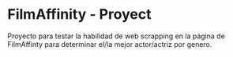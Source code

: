 # FilmAffinity - Proyect

Proyecto para testar la habilidad de web scrapping en la página de FilmAffinty para determinar el/la mejor actor/actriz por genero.
